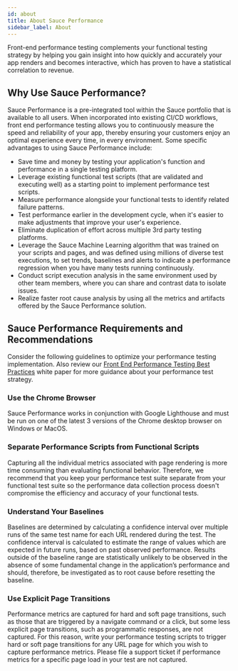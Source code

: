```yaml
---
id: about
title: About Sauce Performance
sidebar_label: About
---
```


Front-end performance testing complements your functional testing strategy by helping you gain insight into how quickly and accurately your app renders and becomes interactive, which has proven to have a statistical correlation to revenue.

## Why Use Sauce Performance?

Sauce Performance is a pre-integrated tool within the Sauce portfolio that is available to all users. When incorporated into existing CI/CD workflows, front end performance testing allows you to continuously measure the speed and reliability of your app, thereby ensuring your customers enjoy an optimal experience every time, in every environment. Some specific advantages to using Sauce Performance include:

* Save time and money by testing your application's function and performance in a single testing platform.
* Leverage existing functional test scripts (that are validated and executing well) as a starting point to implement performance test scripts.
* Measure performance alongside your functional tests to identify related failure patterns.
* Test performance earlier in the development cycle, when it's easier to make adjustments that improve your user's experience.
* Eliminate duplication of effort across multiple 3rd party testing platforms.
* Leverage the Sauce Machine Learning algorithm that was trained on your scripts and pages, and was defined using millions of diverse test executions, to set trends, baselines and alerts to indicate a performance regression when you have many tests running continuously.
* Conduct script execution analysis in the same environment used by other team members, where you can share and contrast data to isolate issues.
* Realize faster root cause analysis by using all the metrics and artifacts offered by the Sauce Performance solution.

## Sauce Performance Requirements and Recommendations

Consider the following guidelines to optimize your performance testing implementation. Also review our [Front End Performance Testing Best Practices](https://wiki.saucelabs.com/display/DOCS/Front+End+Performance+Testing+Best+Practices) white paper for more guidance about your performance test strategy. 

### Use the Chrome Browser

Sauce Performance works in conjunction with Google Lighthouse and must be run on one of the latest 3 versions of the Chrome desktop browser on Windows or MacOS.

### Separate Performance Scripts from Functional Scripts

Capturing all the individual metrics associated with page rendering is more time consuming than evaluating functional behavior. Therefore, we recommend that you keep your performance test suite separate from your functional test suite so the performance data collection process doesn't compromise the efficiency and accuracy of your functional tests.

### Understand Your Baselines

Baselines are determined by calculating a confidence interval over multiple runs of the same test name for each URL rendered during the test. The confidence interval is calculated to estimate the range of values which are expected in future runs, based on past observed performance. Results outside of the baseline range are statistically unlikely to be observed in the absence of some fundamental change in the application’s performance and should, therefore, be investigated as to root cause before resetting the baseline.

### Use Explicit Page Transitions

Performance metrics are captured for hard and soft page transitions, such as those that are triggered by a navigate command or a click, but some less explicit page transitions, such as programmatic responses, are not captured. For this reason, write your performance testing scripts to trigger hard or soft page transitions for any URL page for which you wish to capture performance metrics. Please file a support ticket if performance metrics for a specific page load in your test are not captured.
